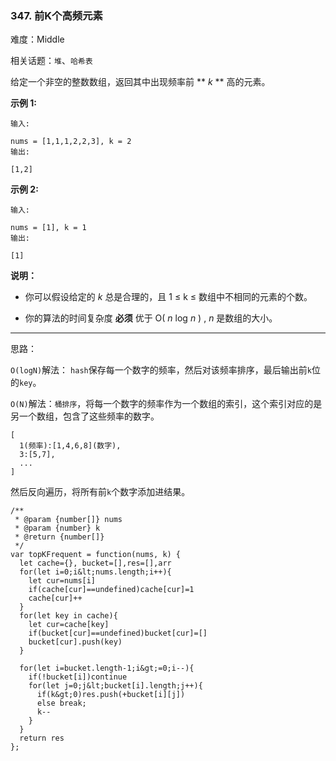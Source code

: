 ### 347. 前K个高频元素

难度：Middle

相关话题：`堆`、`哈希表`

给定一个非空的整数数组，返回其中出现频率前 ** *k* ** 高的元素。



 **示例 1:** 





```
输入: 

nums = [1,1,1,2,2,3], k = 2
输出: 

[1,2]

```

 **示例 2:** 





```
输入: 

nums = [1], k = 1
输出: 

[1]
```

 **说明：** 





* 你可以假设给定的 *k* 总是合理的，且 1 &le; k &le; 数组中不相同的元素的个数。

* 你的算法的时间复杂度 **必须** 优于 O( *n*  log  *n* ) , *n* 是数组的大小。






-----

思路：

`O(logN)`解法： `hash`保存每一个数字的频率，然后对该频率排序，最后输出前`k`位的`key`。

`O(N)`解法：`桶排序`，将每一个数字的频率作为一个数组的索引，这个索引对应的是另一个数组，包含了这些频率的数字。

```
[
  1(频率):[1,4,6,8](数字),
  3:[5,7],
  ...
]
```

然后反向遍历，将所有前`k`个数字添加进结果。


```
/**
 * @param {number[]} nums
 * @param {number} k
 * @return {number[]}
 */
var topKFrequent = function(nums, k) {
  let cache={}, bucket=[],res=[],arr
  for(let i=0;i&lt;nums.length;i++){
    let cur=nums[i]
    if(cache[cur]==undefined)cache[cur]=1
    cache[cur]++
  }
  for(let key in cache){
    let cur=cache[key]
    if(bucket[cur]==undefined)bucket[cur]=[]
    bucket[cur].push(key)
  }

  for(let i=bucket.length-1;i&gt;=0;i--){
    if(!bucket[i])continue
    for(let j=0;j&lt;bucket[i].length;j++){
      if(k&gt;0)res.push(+bucket[i][j])
      else break;
      k--
    }
  }
  return res
};



```
